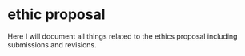 # ethic proposal

Here I will document all things related to the ethics proposal including submissions and revisions.
